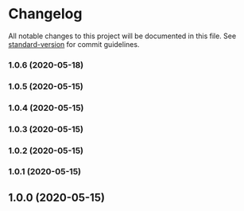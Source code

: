 # Changelog

All notable changes to this project will be documented in this file. See [standard-version](https://github.com/conventional-changelog/standard-version) for commit guidelines.

### 1.0.6 (2020-05-18)

### 1.0.5 (2020-05-15)

### 1.0.4 (2020-05-15)

### 1.0.3 (2020-05-15)

### 1.0.2 (2020-05-15)

### 1.0.1 (2020-05-15)

## 1.0.0 (2020-05-15)
